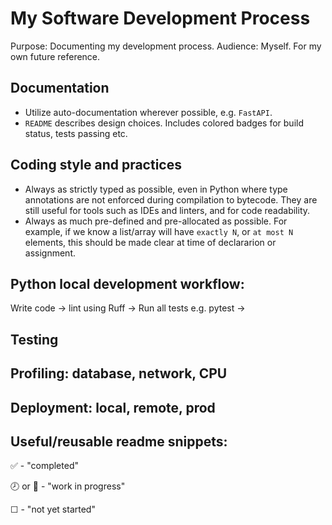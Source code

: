 # My Software Development Process

Purpose: Documenting my development process.
Audience: Myself. For my own future reference.

## Documentation
* Utilize auto-documentation wherever possible, e.g. `FastAPI`.
* `README` describes design choices. Includes colored badges for build status, tests passing etc.

## Coding style and practices
* Always as strictly typed as possible, even in Python where type annotations are not enforced during compilation to bytecode. They are still useful for tools such as IDEs and linters, and for code readability.
* Always as much pre-defined and pre-allocated as possible. For example, if we know a list/array will have `exactly N`, or `at most N` elements, this should be made clear at time of declararion or assignment.

## Python local development workflow:
Write code -> lint using Ruff -> Run all tests e.g. pytest -> 

## Testing


## Profiling: database, network, CPU


## Deployment: local, remote, prod

## Useful/reusable readme snippets:
:white_check_mark: - "completed"

:clock8: or :pencil: - "work in progress"

&#9744; - "not yet started"
